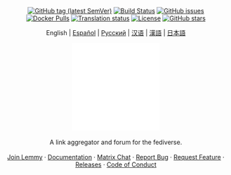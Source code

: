 <div align="center">
  
[![GitHub tag (latest SemVer)](https://img.shields.io/github/tag/LemmyNet/lemmy.svg)](https://github.com/LemmyNet/lemmy/releases)
[![Build Status](https://woodpecker.join-lemmy.org/api/badges/LemmyNet/lemmy/status.svg)](https://woodpecker.join-lemmy.org/LemmyNet/lemmy)
[![GitHub issues](https://img.shields.io/github/issues-raw/LemmyNet/lemmy.svg)](https://github.com/LemmyNet/lemmy/issues)
[![Docker Pulls](https://img.shields.io/docker/pulls/dessalines/lemmy.svg)](https://cloud.docker.com/repository/docker/dessalines/lemmy/)
[![Translation status](http://weblate.join-lemmy.org/widgets/lemmy/-/lemmy/svg-badge.svg)](http://weblate.join-lemmy.org/engage/lemmy/)
[![License](https://img.shields.io/github/license/LemmyNet/lemmy.svg)](LICENSE)
[![GitHub stars](https://img.shields.io/github/stars/LemmyNet/lemmy?style=social)](https://github.com/LemmyNet/lemmy/stargazers)

</div>

<p align="center">
  <span>English</span> |
  <a href="readmes/README.es.md">Español</a> |
  <a href="readmes/README.ru.md">Русский</a> |
  <a href="readmes/README.zh.hans.md">汉语</a> |
  <a href="readmes/README.zh.hant.md">漢語</a> |
  <a href="readmes/README.ja.md">日本語</a>
</p>

<p align="center">
  <a href="https://join-lemmy.org/" rel="noopener">
 <img width=200px height=200px src="https://github.com/pedrohcdsouza/nodio/blob/main/nodio.svg"></a>

  <p align="center">
    A link aggregator and forum for the fediverse.
    <br />
    <br />
    <a href="https://join-lemmy.org">Join Lemmy</a>
    ·
    <a href="https://join-lemmy.org/docs/index.html">Documentation</a>
    ·
    <a href="https://matrix.to/#/#lemmy-space:matrix.org">Matrix Chat</a>
    ·
    <a href="https://github.com/LemmyNet/lemmy/issues">Report Bug</a>
    ·
    <a href="https://github.com/LemmyNet/lemmy/issues">Request Feature</a>
    ·
    <a href="https://github.com/LemmyNet/lemmy/blob/main/RELEASES.md">Releases</a>
    ·
    <a href="https://join-lemmy.org/docs/code_of_conduct.html">Code of Conduct</a>
  </p>
</p>

